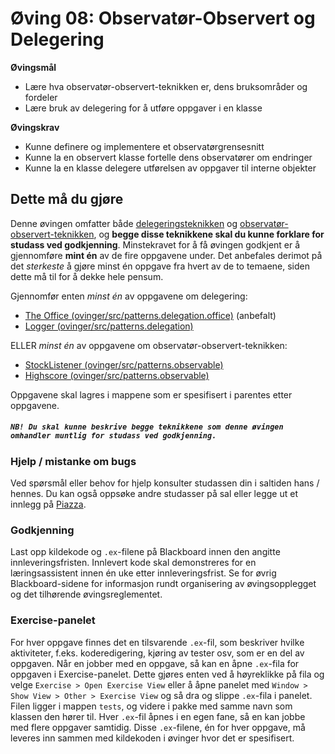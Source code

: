 # Øving 08: Observatør-Observert og Delegering
**Øvingsmål**
* Lære hva observatør-observert-teknikken er, dens bruksområder og fordeler
* Lære bruk av delegering for å utføre oppgaver i en klasse

**Øvingskrav**
* Kunne definere og implementere et observatørgrensesnitt
* Kunne la en observert klasse fortelle dens observatører om endringer
* Kunne la en klasse delegere utførelsen av oppgaver til interne objekter

## Dette må du gjøre
Denne øvingen omfatter både [delegeringsteknikken](https://www.ntnu.no/wiki/display/tdt4100/Delegeringsteknikken) og 
[observatør-observert-teknikken](https://www.ntnu.no/wiki/pages/viewpage.action?pageId=66879660), og **begge disse teknikkene
skal du kunne forklare for studass ved godkjenning**. Minstekravet for å få øvingen 
godkjent er å gjennomføre **mint én** av de fire oppgavene under. Det anbefales derimot på det *sterkeste* å gjøre minst én oppgave 
fra hvert av de to temaene, siden dette må til for å dekke hele pensum.

Gjennomfør enten *minst én* av oppgavene om delegering:
* [The Office (ovinger/src/patterns.delegation.office)](./Office.md) (anbefalt)
* [Logger (ovinger/src/patterns.delegation)](./Logger.md)

ELLER *minst én* av oppgavene om observatør-observert-teknikken:
* [StockListener (ovinger/src/patterns.observable)](./StockListener.md)
* [Highscore (ovinger/src/patterns.observable)](./Highscore.md)

Oppgavene skal lagres i mappene som er spesifisert i parentes etter oppgavene.

##### `NB! Du skal kunne beskrive begge teknikkene som denne øvingen omhandler muntlig for studass ved godkjenning.`

### Hjelp / mistanke om bugs
Ved spørsmål eller behov for hjelp konsulter studassen din i saltiden hans / hennes. Du kan også oppsøke andre studasser på sal eller legge ut et innlegg på [Piazza](https://piazza.com/).

### Godkjenning
Last opp kildekode og `.ex`-filene på Blackboard innen den angitte innleveringsfristen. Innlevert kode skal demonstreres for en læringsassistent innen én uke etter innleveringsfrist. Se for øvrig Blackboard-sidene for informasjon rundt organisering av øvingsopplegget og det tilhørende øvingsreglementet.

### Exercise-panelet
For hver oppgave finnes det en tilsvarende `.ex`-fil, som beskriver hvilke aktiviteter, f.eks. koderedigering, kjøring av tester osv, som er en del av oppgaven. Når en jobber med en oppgave, så kan en åpne `.ex`-fila for oppgaven i Exercise-panelet. Dette gjøres enten ved å høyreklikke på fila og velge `Exercise > Open Exercise View` eller å åpne panelet med `Window > Show View > Other > Exercise View` og så dra og slippe `.ex`-fila i panelet. Filen ligger i mappen `tests`, og videre i pakke med samme navn som klassen den hører til. Hver `.ex`-fil åpnes i en egen fane, så en kan jobbe med flere oppgaver samtidig. Disse `.ex`-filene, én for hver oppgave, må leveres inn sammen med kildekoden i øvinger hvor det er spesifisert.
